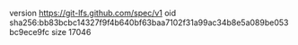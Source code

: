 version https://git-lfs.github.com/spec/v1
oid sha256:bb83bcbc14327f9f4b640bf63baa7102f31a99ac34b8e5a089be053bc9ece9fc
size 17046
